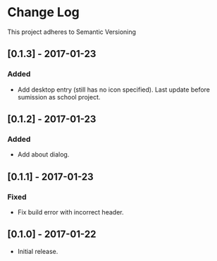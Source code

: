 # Change Log
This project adheres to Semantic Versioning

## [0.1.3] - 2017-01-23
### Added
- Add desktop entry (still has no icon specified). Last update before sumission
  as school project.

## [0.1.2] - 2017-01-23
### Added
- Add about dialog.

## [0.1.1] - 2017-01-23
### Fixed
- Fix build error with incorrect header.

## [0.1.0] - 2017-01-22
- Initial release.
